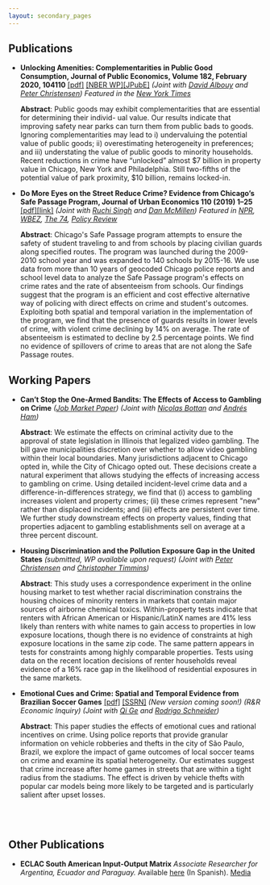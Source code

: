 ```yaml
---
layout: secondary_pages
---
```


## Publications

* **Unlocking Amenities: Complementarities in Public Good Consumption, Journal of Public Economics, Volume 182, February 2020, 104110** [[pdf]](/assets/Unlocking_Amenities.pdf) [[NBER WP]](https://www.nber.org/papers/w25107)[[JPubE]](https://authors.elsevier.com/c/1aSFWAlw9f3nO) 
	*(Joint with [David Albouy](http://davidalbouy.net/) and [Peter Christensen](http://www.peterchristensen.net/))* *Featured in the [New York Times](https://nyti.ms/2ztMhZZ)*
	
	**Abstract**:
	Public goods may exhibit complementarities that are essential for determining their individ- ual value. Our results indicate that improving safety near parks can turn them from public bads to goods. Ignoring complementarities may lead to i) undervaluing the potential value of public goods; ii) overestimating heterogeneity in preferences; and iii) understating the value of public goods to minority households. Recent reductions in crime have “unlocked” almost $7 billion in property value in Chicago, New York and Philadelphia. Still two-fifths of the potential value of park proximity, $10 billion, remains locked-in.


* **Do More Eyes on the Street Reduce Crime? Evidence from Chicago’s Safe Passage Program, Journal of Urban Economics 110 (2019) 1–25** [[pdf]](/assets/Safe_Passage_JUE.pdf)[[link]](https://www.sciencedirect.com/science/article/pii/S0094119019300014)
	*(Joint with [Ruchi Singh](http://www.ruchisingh.net/) and [Dan McMillen](https://sites.google.com/site/danielpmcmillen/home))* *Featured in [NPR](https://n.pr/2kZ9HDh), [WBEZ](https://www.wbez.org/shows/wbez-news/chicagos-safe-passage-curbs-street-violence-without-police-studies-show/d9d59e37-968a-49e1-a825-dcf56e2381b0), [The 74](https://www.the74million.org/study-chicagos-civilian-monitoring-program-kept-kids-safe-on-school-commutes-providing-possible-model-for-urban-districts/), [Policy Review](https://chicagopolicyreview.org/2019/12/23/keeping-students-safe-positive-results-from-chicagos-safe-passage-program/?fbclid=IwAR2A1dz6pvB6kqcJsQUjuPyEMu6rJXZAReJR3az9VbzLskKKJ81cziq_H_8)*

	**Abstract**:
   Chicago's Safe Passage program attempts to ensure the safety of student traveling to and from schools by placing civilian guards along specified routes. The program was launched during the 2009-2010 school year and was expanded to 140 schools by 2015-16. We use data from more than 10 years of geocoded Chicago police reports and school level data to analyze the Safe Passage program's effects on crime rates and the rate of absenteeism from schools. Our findings suggest that the program is an efficient and cost effective alternative way of policing with direct effects on crime and student's outcomes. Exploiting both spatial and temporal variation in the implementation of the program, we find that the presence of guards results in lower levels of crime, with violent crime declining by 14% on average. The rate of absenteeism is estimated to decline by 2.5 percentage points. We find no evidence of spillovers of crime to areas that are not along the Safe Passage routes.



## Working Papers

* **Can’t Stop the One-Armed Bandits: The Effects of Access to Gambling on Crime** *([Job Market Paper](/assets/Sarmiento_Barbieri_JMP.pdf))* <!--- [[SSRN]](https://ssrn.com/abstract=3020332) -->
	*(Joint with [Nicolas Bottan](https://www.nicolasbottan.com/) and [Andrés Ham](https://https://andresham.com/))*
	
	**Abstract**:
	We estimate the effects on criminal activity due to the approval of state legislation in Illinois that legalized video gambling. The bill gave municipalities discretion over whether to allow video gambling within their local boundaries. Many jurisdictions adjacent to Chicago opted in, while the City of Chicago opted out. These decisions create a natural experiment that allows studying the effects of increasing access to gambling on crime. Using detailed incident-level crime data and a difference-in-differences strategy, we find that (i) access to gambling increases violent and property crimes; (ii) these crimes represent "new" rather than displaced incidents; and (iii) effects are persistent over time. We further study downstream effects on property values, finding that properties adjacent to gambling establishments sell on average at a three percent discount.


* **Housing Discrimination and the Pollution Exposure Gap in the United States** *(submitted, WP available upon request)*
	*(Joint with [Peter Christensen](http://www.peterchristensen.net/) and [Christopher Timmins](https://sites.duke.edu/christophertimmins/))*

	**Abstract**:
	This study uses a correspondence experiment in the online housing market to test whether racial discrimination constrains the housing choices of minority renters in markets that contain major sources of airborne chemical toxics.  Within-property tests indicate that renters with African American or Hispanic/LatinX names are 41% less likely than renters with white names to gain access to properties in low exposure locations, though there is no evidence of constraints at high exposure locations in the same zip code.  The same pattern appears in tests for constraints among highly comparable properties.  Tests using data on the recent location decisions of renter households reveal evidence of a 16% race gap in the likelihood of residential exposures in the same markets.

* **Emotional Cues and Crime: Spatial and Temporal Evidence from Brazilian Soccer Games**  [[pdf]](/assets/Soccer_Robbery.pdf) [[SSRN]](https://papers.ssrn.com/sol3/papers.cfm?abstract_id=3289286) *(New version coming soon!)* *(R&R Economic Inquiry)* 
	*(Joint with [Qi Ge](https://qi-ge.weebly.com/) and [Rodrigo Schneider](https://sites.google.com/view/rodrigoaraujoschneider))*

	**Abstract**:
	This paper studies the effects of emotional cues and rational incentives on crime. Using police reports that provide granular information on vehicle robberies and thefts in the city of São Paulo, Brazil, we explore the impact of game outcomes of local soccer teams on crime and examine its spatial heterogeneity. Our estimates suggest that crime increase after home games in streets that are within a tight radius from the stadiums. The effect is driven by vehicle thefts with popular car models being more likely to be targeted and is particularly salient after upset losses.


<br>



<br>

## Other Publications

* **ECLAC South American Input-Output Matrix** *Associate Researcher for Argentina, Ecuador and Paraguay.* Available [here](http://www.cepal.org/es/publicaciones/40271-la-matriz-insumo-producto-america-sur-principales-supuestos-consideraciones) (In Spanish). [Media](http://www.cepal.org/es/notas/la-cepal-ipea-publican-la-matriz-insumo-producto-america-sur) 

